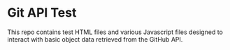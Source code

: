 # Git API Test

This repo contains test HTML files and various Javascript files designed to interact with basic object data retrieved from the GitHub API.
